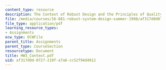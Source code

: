 ```yaml
---
content_type: resource
description: The Context of Robust Design and the Principles of Quality Engineering
file: /media/courses/16-881-robust-system-design-summer-1998/af317d0d0727210fa7a6cc52f94d4912_HW3_Context.pdf
file_type: application/pdf
learning_resource_types:
- Assignments
ocw_type: OCWFile
parent_title: Assignments
parent_type: CourseSection
resourcetype: Document
title: HW3_Context.pdf
uid: af317d0d-0727-210f-a7a6-cc52f94d4912
---
```

